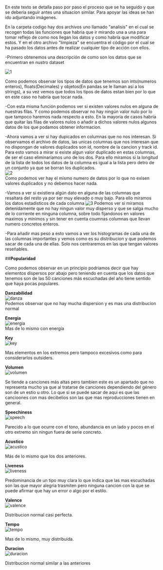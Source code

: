 En este texto se detalla paso por paso el proceso que se ha seguido y que se debería seguir antes una situacion similar. Para apoyar las ideas se han ido adjuntando imágenes.

En la carpeta codigo hay dos archivos uno llamado "analisis" en el cual se recogen todas las funciones que habria que ir mirando una a una para tomar reflejo de como nos llegan los datos
y como habría que modificar estos. Y en el otro archivo "limpieza" se encuentra el código por el cual se ha pasado los datos antes de realizar cualquier tipo de acción con ellos.


-Primero obtenemos una descripción de como son los datos que se encuentran en nustro dataset

![1](https://user-images.githubusercontent.com/91338053/163276163-48fabbdc-8f9a-4ec1-8345-685e592450fc.PNG)

Como podemos observar los tipos de datos que tenemos son ints(numeros enteros), floats(Decimales) y objetos(En pandas se le llaman así a los strings), a su vez vemos que todos los tipos de
datos estan bien por lo que en este caso no habría que tocar nada.

-Con esta misma función podemos ver si existen valores nulos en alguna de nuestras filas. Y como podemos observar no hay ningún valor nulo por lo que tampoco haremos nada respecto
a esto. En la mayoria de casos habría que quitar las filas de valores nulos o añadir a dichos valores nulos algunos datos de los que podamos obtener informacion.


-Ahora vamos a ver si hay dupicados en columnas que no nos interesan. Si observamos el archivo de datos, las unicas columnas que nos interesan que no dispongan de valores duplicados son id, nombre de la cancion y track id. Para esto vamos a mirar si existe algun valor duplicado en estas columnas, de ser el caso eliminaríamos uno de los dos. Para ello miramos si la longitud de la lista de todos los datos de la columna es igual a la lista pero detro de un conjunto ya que se borran los duplicados.  
![2](https://user-images.githubusercontent.com/91338053/163281265-1f67e1d9-de6c-41a5-9e11-c30223c2755f.PNG)  
Como podemos ver hay el mismo numero de datos por lo que no exisen valores duplicados y no debemos hacer nada.

-Vamos a ver si existiera algún dato en alguna de las columnas que resaltara del resto ya por ser muy elevado o muy bajo. Para ello miramos los datos estadisticos de cada columna
![3](https://user-images.githubusercontent.com/91338053/163281337-16544f0e-de6e-486f-a64b-0eb1c3538001.PNG)
Podemos ver si miramos detenidamente que no hay ningun valor muy disperso y que se salga mucho de lo corriente en ninguna columna, sobre todo fijandonos en valores maximos y minimos y sin tener en cuenta coumnas columnas que llevan numero concretos enteros.

-Para añadir mas peso a esto vamos a ver los histogramas de cada una de las columnas importantes y vemos como es su distribucion y que podemos sacar de cada una de ellas. Solo nos centraremos en las que tengan valores reseñables.

##**Popularidad**  

Como podemos observar en un principio podriamos decir que hay elementos dispersos por abajo pero teniendo en cuenta que los datos que tenemos son de las 50 canciones más escuchadas del año tiene sentido que haya pocas populares.  

**Danzabilidad**  
![danza](https://user-images.githubusercontent.com/91338053/163281460-db9ecb28-4843-4dd0-b83b-ac0e257bbb44.PNG)  
Podemos observar que no hay mucha dispersion y es mas una distribucion normal  

**Energia**  
![energia](https://user-images.githubusercontent.com/91338053/163281484-d3e972fc-8865-41b6-a8f2-d2e5ea72f949.PNG)  
Mas de lo mismo con energía  

**Key**  
![key](https://user-images.githubusercontent.com/91338053/163281497-b4b88ae8-7167-4013-a791-bf0f4545c5e3.PNG)  

Mas elementos en los extremos pero tampoco excesivos como para considerarlos outsiders.  

**Volumen**  
![volumen](https://user-images.githubusercontent.com/91338053/163281511-fc1c74a7-1785-4ef3-bfaa-fa13215390ad.PNG)  

Se tiende a canciones más altas pero tambien este es un apartado que no representa mucho ya que al tratarse de canciones dependiendo del género son de un estio u otro. Lo que si se puede sacar de aqui es que las cancioones con mas decibelios son las que mas reproducciones tienen en general.  

**Speechiness**  
![speech](https://user-images.githubusercontent.com/91338053/163281516-3cc42771-f55f-4a31-a2a1-e113d6d06daf.PNG)  

Parecido a lo que ocurre con el tono, abundancia en un lado y pocos en el otro extremo sin ningun fuera de serie concreto.  

**Acustico**  
![acustico](https://user-images.githubusercontent.com/91338053/163281537-9713b1b9-cd32-41b6-be6c-241e315e66ba.PNG)  

Más de lo mismo que los dos anteriores.  

**Liveness**  
![liveness](https://user-images.githubusercontent.com/91338053/163281545-e1c72a39-bfed-4be8-bd9f-8791d2a2a554.PNG)  

Predominancia de un tipo muy clara lo que indica que las mas escuchadas son las que mayor alegria trasmiten pero ninguna cancion con la que se puede afirmar que hay un error o algo por el estilo.  

**Valence**  
![valence](https://user-images.githubusercontent.com/91338053/163281556-857179a9-9a7e-4415-92bc-aec5ebf90c17.PNG)  

Distribucion normal casi perfecta.  

**Tempo**  
![tempo](https://user-images.githubusercontent.com/91338053/163281568-9c297a86-5971-421f-bd15-576f965e082f.PNG)  

Mas de lo mismo, muy distribuida.  

**Duracion**  
![duracion](https://user-images.githubusercontent.com/91338053/163281577-78aa9655-be0d-4d36-a09b-857cf6404812.PNG)  

Distribucion normal similar a las anteriores
